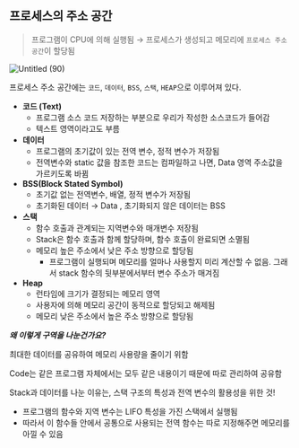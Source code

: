 ## **프로세스의 주소 공간**

> 프로그램이 CPU에 의해 실행됨 → 프로세스가 생성되고 메모리에 `프로세스 주소 공간`이 할당됨
>  

![Untitled (90)](https://user-images.githubusercontent.com/71035113/156918889-6d154402-b961-42a6-bb8d-d6ee2bb1db5e.png)

프로세스 주소 공간에는 `코드`, `데이터`, `BSS`, `스택`, `HEAP`으로 이루어져 있다.

- **코드 (Text)**
    - 프로그램 소스 코드 저장하는 부분으로 우리가 작성한 소스코드가 들어감
    - 텍스트 영역이라고도 부름
- **데이터**
    - 프로그램의 초기값이 있는 전역 변수, 정적 변수가 저장됨
    - 전역변수와 static 값을 참조한 코드는 컴파일하고 나면, Data 영역 주소값을 가르키도록 바뀜
- **BSS(Block Stated Symbol)**
    - 초기값 없는 전역변수, 배열, 정적 변수가 저장됨
    - 초기화된 데이터 → Data , 초기화되지 않은 데이터는 BSS
- **스택**
    - 함수 호출과 관계되는 지역변수와 매개변수 저장됨
    - Stack은 함수 호출과 함께 할당하며, 함수 호출이 완료되면 소멸됨
    - 메모리 높은 주소에서 낮은 주소 방향으로 할당됨
        - 프로그램이 실행되며 메모리를 얼마나 사용할지 미리 계산할 수 없음. 그래서 stack 함수의 뒷부분에서부터 변수 주소가 매겨짐
- **Heap**
    - 런타임에 크기가 결정되는 메모리 영역
    - 사용자에 의해 메모리 공간이 동적으로 할당되고 해제됨
    - 메모리 낮은 주소에서 높은 주소 방향으로 할당됨
    

***왜 이렇게 구역을 나눈건가요?***

최대한 데이터를 공유하여 메모리 사용량을 줄이기 위함

Code는 같은 프로그램 자체에서는 모두 같은 내용이기 때문에 따로 관리하여 공유함

Stack과 데이터를 나눈 이유는, 스택 구조의 특성과 전역 변수의 활용성을 위한 것!

- 프로그램의 함수와 지역 변수는 LIFO 특성을 가진 스택에서 실행됨
- 따라서 이 함수들 안에서 공통으로 사용되는 전역 함수는 따로 지정해주면 메모리를 아낄 수 있음
